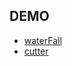 ## DEMO
* [waterFall](https://darylxyx.github.io/Demo/waterFall/index.html)
* [cutter](https://darylxyx.github.io/Demo/cutter/index.html)
